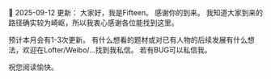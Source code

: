 🎉 2025-09-12 更新：
大家好，我是Fifteen。
感谢你的到来。
我知道大家到来的路径确实较为崎岖，所以我衷心感谢各位能找到这里。

   预计本月会有1-3次更新。
   有什么想看的题材或对已有人物的后续发展有什么想法，欢迎在Lofter/Weibo/...找到我私信。
   若有BUG可以私信我。

祝您阅读愉快。
